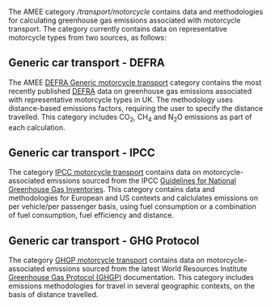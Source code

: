 The AMEE category */transport/motorcycle* contains data and
methodologies for calculating greenhouse gas emissions associated with
motorcycle transport. The category currently contains data on
representative motorcycle types from two sources, as follows:

## Generic car transport - DEFRA

The AMEE [DEFRA Generic motorcycle transport](Motorcycle_generic_Defra)
category contains the most recently published
[DEFRA](http://www.defra.gov.uk/environment/business/reporting/conversion-factors.htm)
data on greenhouse gas emissions associated with representative
motorcycle types in UK. The methodology uses distance-based emissions
factors, requiring the user to specify the distance travelled. This
category includes CO<sub>2</sub>, CH<sub>4</sub> and N<sub>2</sub>O emissions as part of each
calculation.

## Generic car transport - IPCC

The category [IPCC motorcycle
transport](Generic_motorcycle_transport_IPCC) contains data on
motorcycle-associated emissions sourced from the IPCC [Guidelines for
National Greenhouse Gas Inventories](http://www.ipcc-nggip.iges.or.jp/).
This category contains data and methodologies for European and US
contexts and calclulates emissions on per vehicle/per passenger basis,
using fuel consumption or a combination of fuel consumption, fuel
efficiency and distance.

## Generic car transport - GHG Protocol

The category [GHGP motorcycle transport](Generic_motorcycle_GHGP)
contains data on motorcycle-associated emissions sourced from the latest
World Resources Institute [Greenhouse Gas Protocol
(GHGP)](http://www.ghgprotocol.org/about-ghgp) documentation. This
category includes emissions methodologies for travel in several
geographic contexts, on the basis of distance travelled.
